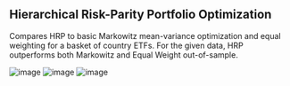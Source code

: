 ## Hierarchical Risk-Parity Portfolio Optimization
Compares HRP to basic Markowitz mean-variance optimization and equal weighting for a basket of country ETFs. For the given data, HRP outperforms both Markowitz and Equal Weight out-of-sample.

![image](https://github.com/user-attachments/assets/c49f1c89-0daf-43b9-ae31-fe073ce32c6b)
![image](https://github.com/user-attachments/assets/0f49b366-ba90-4fd8-9009-100619ce8e43)
![image](https://github.com/user-attachments/assets/b886555b-9219-41a4-a0de-a109e523e1a7)
